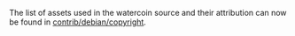 The list of assets used in the watercoin source and their attribution can now be found in [contrib/debian/copyright](../contrib/debian/copyright).

